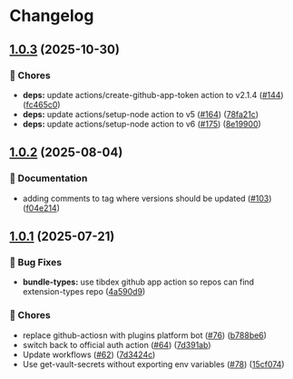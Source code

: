 # Changelog

## [1.0.3](https://github.com/grafana/plugin-actions/compare/bundle-types/v1.0.2...bundle-types/v1.0.3) (2025-10-30)


### 🔧 Chores

* **deps:** update actions/create-github-app-token action to v2.1.4 ([#144](https://github.com/grafana/plugin-actions/issues/144)) ([fc465c0](https://github.com/grafana/plugin-actions/commit/fc465c0c762933c2824ffe71bc3c59676a88b1f2))
* **deps:** update actions/setup-node action to v5 ([#164](https://github.com/grafana/plugin-actions/issues/164)) ([78fa21c](https://github.com/grafana/plugin-actions/commit/78fa21caec491398393602502ae28fe3184c3a13))
* **deps:** update actions/setup-node action to v6 ([#175](https://github.com/grafana/plugin-actions/issues/175)) ([8e19900](https://github.com/grafana/plugin-actions/commit/8e19900577d14a8ac66c5e8299ce51522590c219))

## [1.0.2](https://github.com/grafana/plugin-actions/compare/bundle-types/v1.0.1...bundle-types/v1.0.2) (2025-08-04)


### 📝 Documentation

* adding comments to tag where versions should be updated ([#103](https://github.com/grafana/plugin-actions/issues/103)) ([f04e214](https://github.com/grafana/plugin-actions/commit/f04e21488739016924156a57530ff8cb99041232))

## [1.0.1](https://github.com/grafana/plugin-actions/compare/bundle-types/v1.0.0...bundle-types/v1.0.1) (2025-07-21)


### 🐛 Bug Fixes

* **bundle-types:** use tibdex github app action so repos can find extension-types repo ([4a590d9](https://github.com/grafana/plugin-actions/commit/4a590d9d56d6b13940d3ad48f186d2752ece7d36))


### 🔧 Chores

* replace github-actiosn with plugins platform bot ([#76](https://github.com/grafana/plugin-actions/issues/76)) ([b788be6](https://github.com/grafana/plugin-actions/commit/b788be6746403ff9bae26d5e800794f2a5620b4c))
* switch back to official auth action ([#64](https://github.com/grafana/plugin-actions/issues/64)) ([7d391ab](https://github.com/grafana/plugin-actions/commit/7d391ab144fd10a78792386c7673a3b6feedf38b))
* Update workflows ([#62](https://github.com/grafana/plugin-actions/issues/62)) ([7d3424c](https://github.com/grafana/plugin-actions/commit/7d3424c2ecf660e43bb1ca90d877754575cf2e16))
* Use get-vault-secrets without exporting env variables ([#78](https://github.com/grafana/plugin-actions/issues/78)) ([15cf074](https://github.com/grafana/plugin-actions/commit/15cf0740d77683dddfedd2de814fc5b76556dbdd))
